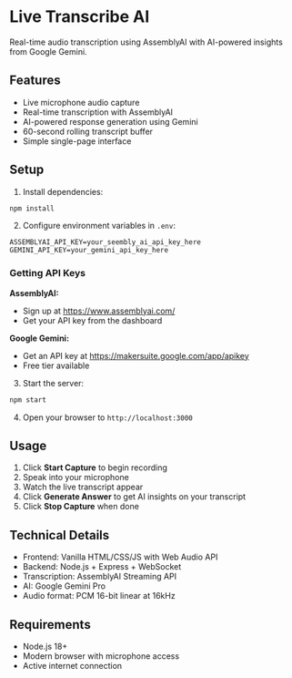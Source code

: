 # Live Transcribe AI

Real-time audio transcription using AssemblyAI with AI-powered insights from Google Gemini.

## Features

- Live microphone audio capture
- Real-time transcription with AssemblyAI
- AI-powered response generation using Gemini
- 60-second rolling transcript buffer
- Simple single-page interface

## Setup

1. Install dependencies:
```bash
npm install
```

2. Configure environment variables in `.env`:
```
ASSEMBLYAI_API_KEY=your_seembly_ai_api_key_here
GEMINI_API_KEY=your_gemini_api_key_here
```

### Getting API Keys

**AssemblyAI:**
- Sign up at https://www.assemblyai.com/
- Get your API key from the dashboard

**Google Gemini:**
- Get an API key at https://makersuite.google.com/app/apikey
- Free tier available

3. Start the server:
```bash
npm start
```

4. Open your browser to `http://localhost:3000`

## Usage

1. Click **Start Capture** to begin recording
2. Speak into your microphone
3. Watch the live transcript appear
4. Click **Generate Answer** to get AI insights on your transcript
5. Click **Stop Capture** when done

## Technical Details

- Frontend: Vanilla HTML/CSS/JS with Web Audio API
- Backend: Node.js + Express + WebSocket
- Transcription: AssemblyAI Streaming API
- AI: Google Gemini Pro
- Audio format: PCM 16-bit linear at 16kHz

## Requirements

- Node.js 18+
- Modern browser with microphone access
- Active internet connection
